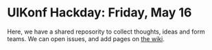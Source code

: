 # UIKonf Hackday: Friday, May 16

Here, we have a shared reposority to collect thoughts, ideas and form teams. We can open issues, and add pages on [the wiki](https://github.com/UIKonf/2014-hackday/wiki).

